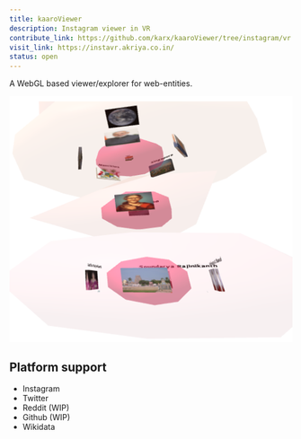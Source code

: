 ```yaml
---
title: kaaroViewer
description: Instagram viewer in VR
contribute_link: https://github.com/karx/kaaroViewer/tree/instagram/vr
visit_link: https://instavr.akriya.co.in/
status: open
---
```


A WebGL based viewer/explorer for web-entities.


![wikidata sample screenshot](/assets/images/kaaroViewer/kaaroViewer-wikidata.PNG)


## Platform support
* Instagram
* Twitter
* Reddit (WIP)
* Github (WIP)
* Wikidata
